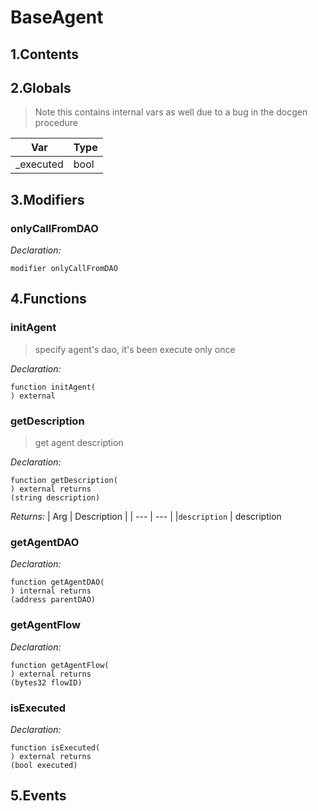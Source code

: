 # BaseAgent





## 1.Contents
<!-- START doctoc -->
<!-- END doctoc -->

## 2.Globals

> Note this contains internal vars as well due to a bug in the docgen procedure

| Var | Type |
| --- | --- |
| _executed | bool |

## 3.Modifiers
### onlyCallFromDAO



*Declaration:*
```solidity
modifier onlyCallFromDAO
```



## 4.Functions

### initAgent

> specify agent's dao, it's been execute only once

*Declaration:*
```solidity
function initAgent(
) external
```




### getDescription

> get agent description


*Declaration:*
```solidity
function getDescription(
) external returns
(string description)
```


*Returns:*
| Arg | Description |
| --- | --- |
|`description` | description

### getAgentDAO



*Declaration:*
```solidity
function getAgentDAO(
) internal returns
(address parentDAO)
```




### getAgentFlow



*Declaration:*
```solidity
function getAgentFlow(
) external returns
(bytes32 flowID)
```




### isExecuted



*Declaration:*
```solidity
function isExecuted(
) external returns
(bool executed)
```




## 5.Events
